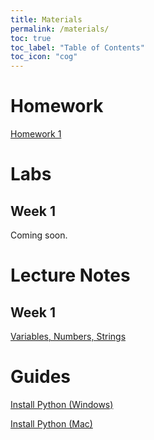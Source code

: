 ```yaml
---
title: Materials
permalink: /materials/
toc: true
toc_label: "Table of Contents"
toc_icon: "cog"
---
```


# Homework

[Homework 1](/CMSC-140-FS-22/hwk/hwk1/)

# Labs

## Week 1

Coming soon.

# Lecture Notes
## Week 1

[Variables, Numbers, Strings](/CMSC-140-FS-22/lectures/wk1-vars.md)

# Guides

[Install Python (Windows)](/CMSC-140-FS-22/guides/install-windows)

[Install Python (Mac)](/CMSC-140-FS-22/guides/install-mac)
